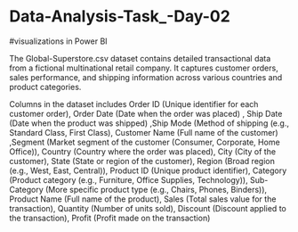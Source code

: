 # Data-Analysis-Task_-Day-02
#visualizations in Power BI

The Global-Superstore.csv dataset contains detailed transactional data from a fictional multinational retail company. It captures customer orders, sales performance, and shipping information across various countries and product categories.

Columns in the dataset includes
Order ID (Unique identifier for each customer order), Order Date (Date when the order was placed) , Ship Date (Date when the product was shipped) ,Ship Mode (Method of shipping (e.g., Standard Class, First Class), Customer Name (Full name of the customer) ,Segment (Market segment of the customer (Consumer, Corporate, Home Office)), Country         (Country where the order was placed), City (City of the customer), State (State or region of the customer), Region (Broad region (e.g., West, East, Central)), Product ID (Unique product identifier), Category (Product category (e.g., Furniture, Office Supplies, Technology)), Sub-Category (More specific product type (e.g., Chairs, Phones, Binders)), Product Name (Full name of the product), Sales (Total sales value for the transaction), Quantity (Number of units sold), Discount (Discount applied to the transaction), Profit (Profit made on the transaction)
